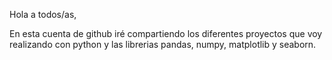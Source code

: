 Hola a todos/as,

En esta cuenta de github iré compartiendo los diferentes proyectos que voy realizando con python y las librerias pandas, numpy, matplotlib y seaborn. 
